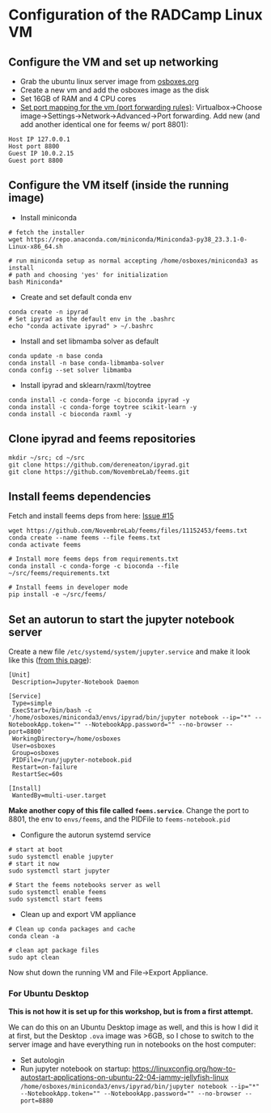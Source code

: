 # Configuration of the RADCamp Linux VM

## Configure the VM and set up networking
* Grab the ubuntu linux server image from [osboxes.org](https://www.osboxes.org/virtualbox-images/)
* Create a new vm and add the osboxes image as the disk
 * Set 16GB of RAM and 4 CPU cores
* [Set port mapping for the vm (port forwarding rules)](https://serverfault.com/questions/908615/virtualbox-and-windows-10-cant-connect-to-a-server-hosted-on-virtualbox): Virtualbox->Choose image->Settings->Network->Advanced->Port forwarding.
Add new (and add another identical one for feems w/ port 8801):

```
Host IP 127.0.0.1
Host port 8800
Guest IP 10.0.2.15
Guest port 8800
```

## Configure the VM itself (inside the running image)
* Install miniconda

```
# fetch the installer
wget https://repo.anaconda.com/miniconda/Miniconda3-py38_23.3.1-0-Linux-x86_64.sh

# run miniconda setup as normal accepting /home/osboxes/miniconda3 as install
# path and choosing 'yes' for initialization
bash Miniconda*
```

* Create and set default conda env

```
conda create -n ipyrad
# Set ipyrad as the default env in the .bashrc
echo "conda activate ipyrad" > ~/.bashrc
```

* Install and set libmamba solver as default

```
conda update -n base conda
conda install -n base conda-libmamba-solver
conda config --set solver libmamba
```

* Install ipyrad and sklearn/raxml/toytree

```
conda install -c conda-forge -c bioconda ipyrad -y
conda install -c conda-forge toytree scikit-learn -y
conda install -c bioconda raxml -y
```

## Clone ipyrad and feems repositories
```
mkdir ~/src; cd ~/src
git clone https://github.com/dereneaton/ipyrad.git
git clone https://github.com/NovembreLab/feems.git
```

## Install feems dependencies
Fetch and install feems deps from here: [Issue #15](https://github.com/NovembreLab/feems/issues/15)
```
wget https://github.com/NovembreLab/feems/files/11152453/feems.txt
conda create --name feems --file feems.txt
conda activate feems

# Install more feems deps from requirements.txt
conda install -c conda-forge -c bioconda --file ~/src/feems/requirements.txt

# Install feems in developer mode
pip install -e ~/src/feems/
```

## Set an autorun to start the jupyter notebook server

Create a new file `/etc/systemd/system/jupyter.service` and make it look like
this ([from this page](https://towardsdatascience.com/run-jupyter-notebook-as-a-background-service-on-ubuntu-c5d6298ed1e)):
```
[Unit]
 Description=Jupyter-Notebook Daemon

[Service]
 Type=simple
 ExecStart=/bin/bash -c '/home/osboxes/miniconda3/envs/ipyrad/bin/jupyter notebook --ip="*" --NotebookApp.token="" --NotebookApp.password="" --no-browser --port=8800'
 WorkingDirectory=/home/osboxes
 User=osboxes
 Group=osboxes
 PIDFile=/run/jupyter-notebook.pid
 Restart=on-failure
 RestartSec=60s

[Install]
 WantedBy=multi-user.target
```

**Make another copy of this file called `feems.service`**. Change the port to
8801, the env to `envs/feems`, and the PIDFile to `feems-notebook.pid`


* Configure the autorun systemd service

```
# start at boot
sudo systemctl enable jupyter
# start it now
sudo systemctl start jupyter

# Start the feems notebooks server as well
sudo systemctl enable feems 
sudo systemctl start feems
```

* Clean up and export VM appliance

```
# Clean up conda packages and cache
conda clean -a

# clean apt package files
sudo apt clean
```

Now shut down the running VM and File->Export Appliance.

### For Ubuntu Desktop
**This is not how it is set up for this workshop, but is from a first attempt.**

We can do this on an Ubuntu Desktop image as well, and this is how I did it
at first, but the Desktop `.ova` image was >6GB, so I chose to switch to the
server image and have everything run in notebooks on the host computer:
* Set autologin
* Run jupyter notebook on startup:
https://linuxconfig.org/how-to-autostart-applications-on-ubuntu-22-04-jammy-jellyfish-linux
`/home/osboxes/miniconda3/envs/ipyrad/bin/jupyter notebook --ip="*" --NotebookApp.token="" --NotebookApp.password="" --no-browser --port=8880`


